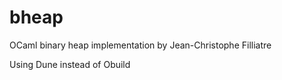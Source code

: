 # bheap
OCaml binary heap implementation by Jean-Christophe Filliatre


Using Dune instead of Obuild